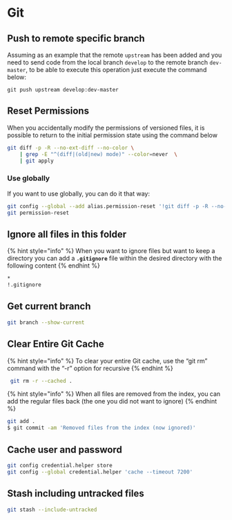 # Git

## Push to remote specific branch

Assuming as an example that the remote `upstream` has been added and you need to send code from the local branch `develop` to the remote branch `dev-master`, to be able to execute this operation just execute the command below:

```text
git push upstream develop:dev-master
```

## Reset Permissions

When you accidentally modify the permissions of versioned files, it is possible to return to the initial permission state using the command below

```bash
git diff -p -R --no-ext-diff --no-color \
    | grep -E "^(diff|(old|new) mode)" --color=never  \
    | git apply
```

### Use globally

If you want to use globally, you can do it that way:

```bash
git config --global --add alias.permission-reset '!git diff -p -R --no-ext-diff --no-color | grep -E "^(diff|(old|new) mode)" --color=never | git apply'
git permission-reset
```

## Ignore all files in this folder

{% hint style="info" %}
When you want to ignore files but want to keep a directory you can add a **`.gitignore`** file within the desired directory with the following content
{% endhint %}

```bash
*
!.gitignore
```

## Get current branch

```bash
git branch --show-current
```

## Clear Entire Git Cache

{% hint style="info" %}
To clear your entire Git cache, use the “git rm” command with the “-r” option for recursive
{% endhint %}

```bash
 git rm -r --cached .
```

{% hint style="info" %}
When all files are removed from the index, you can add the regular files back \(the one you did not want to ignore\)
{% endhint %}

```bash
git add .
$ git commit -am 'Removed files from the index (now ignored)'
```

## Cache user and password

```bash
git config credential.helper store
git config --global credential.helper 'cache --timeout 7200'
```

## Stash including untracked files

```bash
git stash --include-untracked
```

